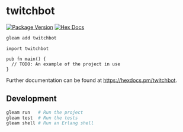 # twitchbot

[![Package Version](https://img.shields.io/hexpm/v/twitchbot)](https://hex.pm/packages/twitchbot)
[![Hex Docs](https://img.shields.io/badge/hex-docs-ffaff3)](https://hexdocs.pm/twitchbot/)

```sh
gleam add twitchbot
```
```gleam
import twitchbot

pub fn main() {
  // TODO: An example of the project in use
}
```

Further documentation can be found at <https://hexdocs.pm/twitchbot>.

## Development

```sh
gleam run   # Run the project
gleam test  # Run the tests
gleam shell # Run an Erlang shell
```
